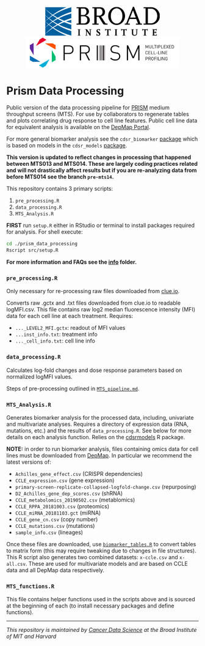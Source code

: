<p align="center">
  <img src="img/BroadInstLogoforDigitalRGB.png" width="300" hspace="40"/>
  <img src="img/prism_logo_tagline_side.png" width="400" />
</p>

# Prism Data Processing

Public version of the data processing pipeline for [PRISM](https://www.theprismlab.org/) medium throughput screens (MTS). For use by collaborators to regenerate tables and plots correlating drug response to cell line features. Public cell line data for equivalent analysis is available on the [DepMap Portal](https://depmap.org/portal/).

For more general biomarker analysis see the `cdsr_biomarker` [package](https://github.com/broadinstitute/cdsr_biomarker) which is based on models in the `cdsr_models` [package](https://github.com/broadinstitute/cdsr_models).

**This version is updated to reflect changes in processing that happened between MTS013 and MTS014. These are largely coding practices related and will not drastically affect results but if you are re-analyzing data from before MTS014 see the branch `pre-mts14`.**

This repository contains 3 primary scripts:

1. `pre_processing.R`
2. `data_processing.R`
3. `MTS_Analysis.R`

**FIRST** run `setup.R` either in RStudio or terminal to install  packages required for analysis. For shell execute:
```bash
cd ./prism_data_processing
Rscript src/setup.R
```

**For more information and FAQs see the [info](./info) folder.**

### `pre_processing.R`
Only necessary for re-processing raw files downloaded from [clue.io](https://clue.io/).

Converts raw .gctx and .txt files downloaded from clue.io to readable logMFI.csv. This file contains raw log2 median fluorescence intensity (MFI) data for each cell line at each treatment. Requires:
- `..._LEVEL2_MFI.gctx`: readout of MFI values
- `...inst_info.txt`: treatment info
- `..._cell_info.txt`: cell line info

### `data_processing.R`

Calculates log-fold changes and dose response parameters based on normalized logMFI values.

Steps of pre-processing outlined in [`MTS_pipeline.md`](info/MTS_pipeline.md).


### `MTS_Analysis.R`

Generates biomarker analysis for the processed data, including, univariate and multivariate analyses. Requires a directory of expression data (RNA, mutations, etc.) and the results of `data_processing.R`. See below for more details on each analysis function. Relies on the [cdsrmodels](https://github.com/broadinstitute/cdsr_models) R package.

**NOTE:** in order to run biomarker analysis, files containing omics data for cell lines must be downloaded from [DepMap](https://depmap.org/portal/download/all/). In particular we recommend the latest versions of:
- `Achilles_gene_effect.csv` (CRISPR dependencies)
- `CCLE_expression.csv` (gene expression)
- `primary-screen-replicate-collapsed-logfold-change.csv` (repurposing)
- `D2_Achilles_gene_dep_scores.csv` (shRNA)
- `CCLE_metabolomics_20190502.csv` (metablomics)
- `CCLE_RPPA_20181003.csv` (proteomics)
- `CCLE_miRNA_20181103.gct` (miRNA)
- `CCLE_gene_cn.csv` (copy number)
- `CCLE_mutations.csv` (mutations)
- `sample_info.csv` (lineages)

Once these files are downloaded, use [`biomarker_tables.R`](src/biomarker_tables.R) to convert tables to matrix form (this may require tweaking due to changes in file structures). This R script also generates two combined datasets: `x-ccle.csv` and `x-all.csv`. These are used for multivariate models and are based on CCLE data and all DepMap data respectively.

### `MTS_functions.R`

This file contains helper functions used in the scripts above and is sourced at the beginning of each (to install necessary packages and define functions).

---
_This repository is maintained by [Cancer Data Science](https://www.cancerdatascience.org/) at the Broad Institute of MIT and Harvard_
